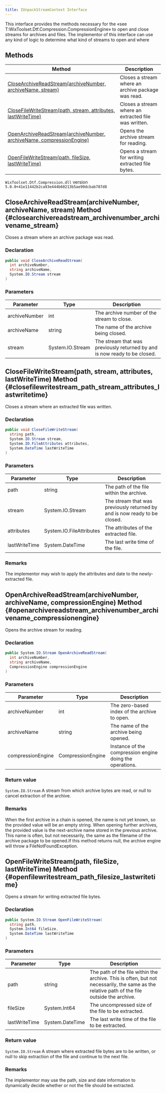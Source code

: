 ```yaml
---
title: IUnpackStreamContext Interface
---
```

This interface provides the methods necessary for the «see T:WixToolset.Dtf.Compression.CompressionEngine» to open and close streams for archives and files. The implementor of this interface can use any kind of logic to determine what kind of streams to open and where
## Methods
| Method | Description |
| ------ | ----------- |
| [CloseArchiveReadStream(archiveNumber, archiveName, stream)](#closearchivereadstream_archivenumber_archivename_stream) | Closes a stream where an archive package was read. |
| [CloseFileWriteStream(path, stream, attributes, lastWriteTime)](#closefilewritestream_path_stream_attributes_lastwritetime) | Closes a stream where an extracted file was written. |
| [OpenArchiveReadStream(archiveNumber, archiveName, compressionEngine)](#openarchivereadstream_archivenumber_archivename_compressionengine) | Opens the archive stream for reading. |
| [OpenFileWriteStream(path, fileSize, lastWriteTime)](#openfilewritestream_path_filesize_lastwritetime) | Opens a stream for writing extracted file bytes. |
`WixToolset.Dtf.Compression.dll` version `5.0.0+41e11442b2ca93e444b60213b5ae99dcbab787d8`
## CloseArchiveReadStream(archiveNumber, archiveName, stream) Method {#closearchivereadstream_archivenumber_archivename_stream}
Closes a stream where an archive package was read.
### Declaration
```cs
public void CloseArchiveReadStream(
  int archiveNumber,
  string archiveName,
  System.IO.Stream stream
)
```
### Parameters
| Parameter | Type | Description |
| --------- | ---- | ----------- |
| archiveNumber | int | The archive number of the stream to close. |
| archiveName | string | The name of the archive being closed. |
| stream | System.IO.Stream | The stream that was previously returned by and is now ready to be closed. |
## CloseFileWriteStream(path, stream, attributes, lastWriteTime) Method {#closefilewritestream_path_stream_attributes_lastwritetime}
Closes a stream where an extracted file was written.
### Declaration
```cs
public void CloseFileWriteStream(
  string path,
  System.IO.Stream stream,
  System.IO.FileAttributes attributes,
  System.DateTime lastWriteTime
)
```
### Parameters
| Parameter | Type | Description |
| --------- | ---- | ----------- |
| path | string | The path of the file within the archive. |
| stream | System.IO.Stream | The stream that was previously returned by and is now ready to be closed. |
| attributes | System.IO.FileAttributes | The attributes of the extracted file. |
| lastWriteTime | System.DateTime | The last write time of the file. |
### Remarks
The implementor may wish to apply the attributes and date to the newly-extracted file.
## OpenArchiveReadStream(archiveNumber, archiveName, compressionEngine) Method {#openarchivereadstream_archivenumber_archivename_compressionengine}
Opens the archive stream for reading.
### Declaration
```cs
public System.IO.Stream OpenArchiveReadStream(
  int archiveNumber,
  string archiveName,
  CompressionEngine compressionEngine
)
```
### Parameters
| Parameter | Type | Description |
| --------- | ---- | ----------- |
| archiveNumber | int | The zero-based index of the archive to open. |
| archiveName | string | The name of the archive being opened. |
| compressionEngine | CompressionEngine | Instance of the compression engine doing the operations. |
### Return value
`System.IO.Stream` A stream from which archive bytes are read, or null to cancel extraction of the archive.
### Remarks
When the first archive in a chain is opened, the name is not yet known, so the provided value will be an empty string. When opening further archives, the provided value is the next-archive name stored in the previous archive. This name is often, but not necessarily, the same as the filename of the archive package to be opened.If this method returns null, the archive engine will throw a FileNotFoundException.

## OpenFileWriteStream(path, fileSize, lastWriteTime) Method {#openfilewritestream_path_filesize_lastwritetime}
Opens a stream for writing extracted file bytes.
### Declaration
```cs
public System.IO.Stream OpenFileWriteStream(
  string path,
  System.Int64 fileSize,
  System.DateTime lastWriteTime
)
```
### Parameters
| Parameter | Type | Description |
| --------- | ---- | ----------- |
| path | string | The path of the file within the archive. This is often, but not necessarily, the same as the relative path of the file outside the archive. |
| fileSize | System.Int64 | The uncompressed size of the file to be extracted. |
| lastWriteTime | System.DateTime | The last write time of the file to be extracted. |
### Return value
`System.IO.Stream` A stream where extracted file bytes are to be written, or null to skip extraction of the file and continue to the next file.
### Remarks
The implementor may use the path, size and date information to dynamically decide whether or not the file should be extracted.
